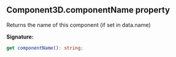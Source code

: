 
## Component3D.componentName property

Returns the name of this component (if set in data.name)

**Signature:**

```typescript
get componentName(): string;
```
